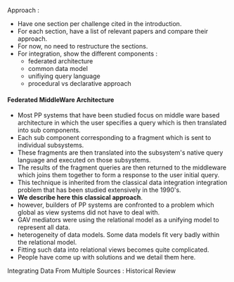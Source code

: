Approach :

 - Have one section per challenge cited in the introduction.
 - For each section, have a list of relevant papers and compare their approach.
 - For now, no need to restructure the sections. 
 - For integration, show the different components :
   - federated architecture
   - common data model
   - unifiying query language
   - procedural vs declarative approach

#### Federated MiddleWare Architecture

 - Most PP systems that have been studied focus on middle ware based architecture in which the user specifies a query which is then translated into sub components.
 - Each sub component corresponding to a fragment which is sent to individual subsystems.
 - These fragments are then translated into the subsystem's native query language and executed on those subsystems.
 - The results of the fragment queries are then returned to the middleware which joins them together to form a response to the user initial query.
 - This technique is inherited from the classical data integration integration problem that has been studied extensively in the 1990's.
 - **We describe here this classical approach**.
 - however, builders of PP systems are confronted to a problem which global as view systems did not have to deal with.
 - GAV mediators were using the relational model as a unifying model to represent all data.
 - heterogeneity of data models. Some data models fit very badly within the relational model.
 - Fitting such data into relational views becomes quite complicated.
 - People have come up with solutions and we detail them here.

 

 
Integrating Data From Multiple Sources : Historical Review
 